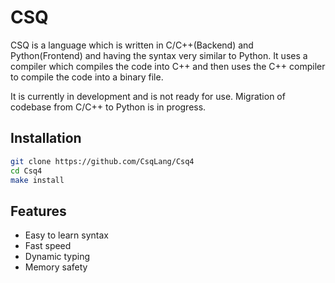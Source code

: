 # CSQ

CSQ is a language which is written in C/C++(Backend) and Python(Frontend) and having the syntax very similar to Python. It uses a compiler which compiles the code into C++ and then uses the C++ compiler to compile the code into a binary file.

It is currently in development and is not ready for use. Migration of codebase from C/C++ to Python is in progress.

## Installation

```bash
git clone https://github.com/CsqLang/Csq4
cd Csq4
make install
```

## Features

-   Easy to learn syntax
-   Fast speed
-   Dynamic typing
-   Memory safety
